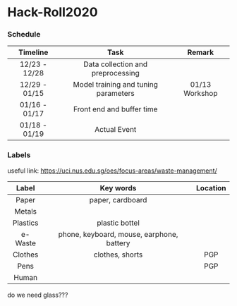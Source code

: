 # Hack-Roll2020

### Schedule
|Timeline|Task|Remark|
|:--:|:--:|:--:|
|12/23 - 12/28|Data collection and preprocessing||
|12/29 - 01/15|Model training and tuning parameters|01/13 Workshop|
|01/16 - 01/17|Front end and buffer time||
|01/18 - 01/19|Actual Event||

### Labels
useful link: https://uci.nus.edu.sg/oes/focus-areas/waste-management/

|Label|Key words|Location|
|:--:|:--:|:--:|
|Paper|paper, cardboard||
|Metals||
|Plastics|plastic bottel||
|e-Waste|phone, keyboard, mouse, earphone, battery||
|Clothes|clothes, shorts|PGP|
|Pens||PGP|
|Human||

do we need glass???
